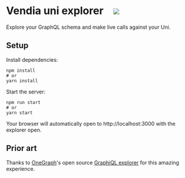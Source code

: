# Vendia uni explorer &nbsp;&nbsp;&nbsp;<a href="http://localhost:3000/create?repo=https://github.com/DavidTron5000/explorer-demo"><img src="https://user-images.githubusercontent.com/35479789/160308116-33de8c47-d3a9-4de6-aeb0-540b12541875.svg"></a>

Explore your GraphQL schema and make live calls against your Uni.

## Setup

Install dependencies:

```
npm install
# or
yarn install
```

Start the server:

```
npm run start
# or
yarn start
```

Your browser will automatically open to http://localhost:3000 with the explorer open.

## Prior art

Thanks to [OneGraph](https://www.onegraph.com)'s open source [GraphiQL explorer](https://github.com/OneGraph/graphiql-explorer) for this amazing experience.
